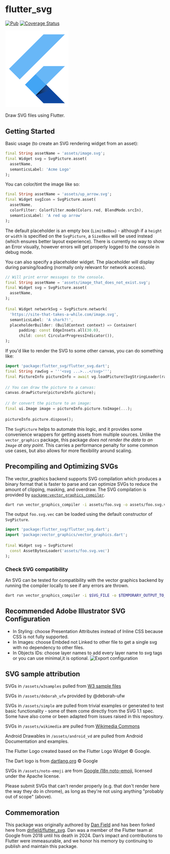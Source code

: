 # flutter_svg

[![Pub](https://img.shields.io/pub/v/flutter_svg.svg)](https://pub.dartlang.org/packages/flutter_svg) [![Coverage Status](https://coveralls.io/repos/github/dnfield/flutter_svg/badge.svg?branch=master)](https://coveralls.io/github/dnfield/flutter_svg?branch=master)

<!-- markdownlint-disable MD033 -->
<img src="https://raw.githubusercontent.com/dnfield/flutter_svg/7d374d7107561cbd906d7c0ca26fef02cc01e7c8/example/assets/flutter_logo.svg?sanitize=true" width="200px" alt="Flutter Logo which can be rendered by this package!">
<!-- markdownlint-enable MD033 -->

Draw SVG files using Flutter.

## Getting Started

Basic usage (to create an SVG rendering widget from an asset):

```dart
final String assetName = 'assets/image.svg';
final Widget svg = SvgPicture.asset(
  assetName,
  semanticsLabel: 'Acme Logo'
);
```

You can color/tint the image like so:

```dart
final String assetName = 'assets/up_arrow.svg';
final Widget svgIcon = SvgPicture.asset(
  assetName,
  colorFilter: ColorFilter.mode(Colors.red, BlendMode.srcIn),
  semanticsLabel: 'A red up arrow'
);
```

The default placeholder is an empty box (`LimitedBox`) - although if a `height`
or `width` is specified on the `SvgPicture`, a `SizedBox` will be used instead
(which ensures better layout experience). There is currently no way to show an
Error visually, however errors will get properly logged to the console in debug
mode.

You can also specify a placeholder widget. The placeholder will display during
parsing/loading (normally only relevant for network access).

```dart
// Will print error messages to the console.
final String assetName = 'assets/image_that_does_not_exist.svg';
final Widget svg = SvgPicture.asset(
  assetName,
);

final Widget networkSvg = SvgPicture.network(
  'https://site-that-takes-a-while.com/image.svg',
  semanticsLabel: 'A shark?!',
  placeholderBuilder: (BuildContext context) => Container(
      padding: const EdgeInsets.all(30.0),
      child: const CircularProgressIndicator()),
);
```

If you'd like to render the SVG to some other canvas, you can do something like:

```dart
import 'package:flutter_svg/flutter_svg.dart';
final String rawSvg = '''<svg ...>...</svg>''';
final PictureInfo pictureInfo = await vg.loadPicture(SvgStringLoader(rawSvg), null);

// You can draw the picture to a canvas:
canvas.drawPicture(pictureInfo.picture);

// Or convert the picture to an image:
final ui.Image image = pictureInfo.picture.toImage(...);

pictureInfo.picture.dispose();
```

The `SvgPicture` helps to automate this logic, and it provides some convenience
wrappers for getting assets from multiple sources. Unlike the `vector_graphics`
package, this package _does not render the data to an `Image` at any point_.
This carries a performance penalty for some common use cases, but also allows
for more flexibility around scaling.

## Precompiling and Optimizing SVGs

The vector_graphics backend supports SVG compilation which produces a binary
format that is faster to parse and can optimize SVGs to reduce the amount of
clipping, masking, and overdraw. The SVG compilation is provided by
[`package:vector_graphics_compiler`](https://pub.dev/packages/vector_graphics_compiler).

```sh
dart run vector_graphics_compiler -i assets/foo.svg -o assets/foo.svg.vec
```

The output `foo.svg.vec` can be loaded using the default constructor of
`SvgPicture`.

```dart
import 'package:flutter_svg/flutter_svg.dart';
import 'package:vector_graphics/vector_graphics.dart';

final Widget svg = SvgPicture(
  const AssetBytesLoader('assets/foo.svg.vec')
);
```

### Check SVG compatibility

An SVG can be tested for compatibility with the vector graphics backend by
running the compiler locally to see if any errors are thrown.

```sh
dart run vector_graphics_compiler -i $SVG_FILE -o $TEMPORARY_OUTPUT_TO_BE_DELETED --no-optimize-masks --no-optimize-clips --no-optimize-overdraw --no-tessellate
```

## Recommended Adobe Illustrator SVG Configuration
- In Styling: choose Presentation Attributes instead of Inline CSS because CSS is not fully supported.
- In Images: choose Embded not Linked to other file to get a single svg with no dependency to other files.
- In Objects IDs: choose layer names to add every layer name to svg tags or you can use minimal,it is optional.
![Export configuration](https://user-images.githubusercontent.com/2842459/62599914-91de9c00-b8fe-11e9-8fb7-4af57d5100f7.png)

## SVG sample attribution

SVGs in `/assets/w3samples` pulled from [W3 sample files](https://dev.w3.org/SVG/tools/svgweb/samples/svg-files/)

SVGs in `/assets/deborah_ufw` provided by @deborah-ufw

SVGs in `/assets/simple` are pulled from trivial examples or generated to test
basic functionality - some of them come directly from the SVG 1.1 spec. Some
have also come or been adapted from issues raised in this repository.

SVGs in `/assets/wikimedia` are pulled from [Wikimedia Commons](https://commons.wikimedia.org/wiki/Main_Page)

Android Drawables in `/assets/android_vd` are pulled from Android Documentation
and examples.

The Flutter Logo created based on the Flutter Logo Widget © Google.

The Dart logo is from
[dartlang.org](https://github.com/dart-lang/site-shared/blob/master/src/_assets/images/dart/logo%2Btext/horizontal/original.svg)
© Google

SVGs in `/assets/noto-emoji` are from [Google i18n noto-emoji](https://github.com/googlei18n/noto-emoji),
licensed under the Apache license.

Please submit SVGs that can't render properly (e.g. that don't render here the
way they do in chrome), as long as they're not using anything "probably out of
scope" (above).

## Commemoration

This package was originally authored by
[Dan Field](https://github.com/dnfield) and has been forked here
from [dnfield/flutter_svg](https://github.com/dnfield/flutter_svg).
Dan was a member of the Flutter team at Google from 2018 until his death
in 2024. Dan’s impact and contributions to Flutter were immeasurable, and we
honor his memory by continuing to publish and maintain this package.
